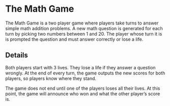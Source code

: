 # The Math Game

The Math Game is a two player game where players take turns to answer simple math addition problems. A new math question is generated for each turn by picking two numbers between 1 and 20. The player whose turn it is is prompted the question and must answer correctly or lose a life.

## Details
Both players start with 3 lives. They lose a life if they answer a question wrongly. At the end of every turn, the game outputs the new scores for both players, so players know where they stand.

The game does not end until one of the players loses all their lives. At this point, the game will announce who won and what the other player’s score is.